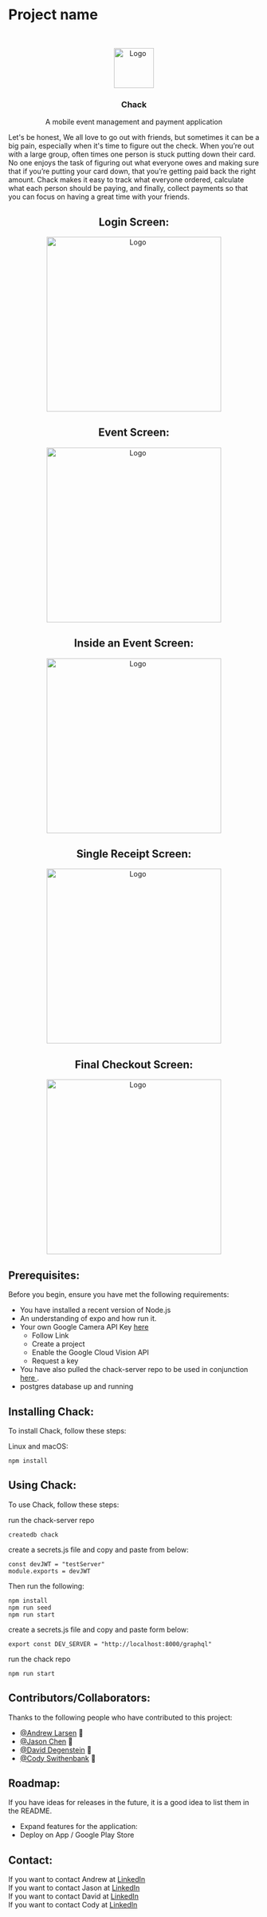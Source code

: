 # Project name

<!--- These are examples. See https://shields.io for others or to customize this set of shields. You might want to include dependencies, project status and licence info here --->
<!-- ![GitHub contributors](https://img.shields.io/github/contributors/nicolerae/README-templateFSA.md)
![GitHub stars](https://img.shields.io/github/stars/nicolerae/README-templateFSA.md?style=social)
![GitHub forks](https://img.shields.io/github/forks/nicolerae/README-templateFSA.md?style=social)
![Twitter Follow](https://img.shields.io/twitter/follow/nicole_rae?style=social)
 -->
<!-- PROJECT LOGO -->
<br />
<p align="center">
  <a href="https://github.com/Chack-App">
    <img src="https://avatars.githubusercontent.com/u/86743163?s=60&v=4" alt="Logo" width="80" height="80">
  </a>

  <h3 align="center">Chack</h3>

  <p align="center">
    A mobile event management and payment application
    <br />

Let's be honest, We all love to go out with friends, but sometimes it can be a big pain, especially when it's time to figure out the check. When you’re out with a large group, often times one person is stuck putting down their card. No one enjoys the task of figuring out what everyone owes and making sure that if you’re putting your card down, that you’re getting paid back the right amount. Chack makes it easy to track what everyone ordered, calculate what each person should be paying, and finally, collect payments so that you can focus on having a great time with your friends.
  
<div align="center">

## Login Screen:

  <img src="https://user-images.githubusercontent.com/80492369/126558057-c9ccbcc1-7f51-474b-a628-d787ccd1a72c.png" alt="Logo" width="350"></img>

## Event Screen:
  <img src="https://user-images.githubusercontent.com/80492369/126558247-72977d60-3adc-4b21-9185-27dbbddef37b.png" alt="Logo" width="350"></img>

## Inside an Event Screen:

  <img src="https://user-images.githubusercontent.com/80492369/126558243-397837e3-0909-49d7-9c8b-741e9dd707a2.png" alt="Logo" width="350"></img>

## Single Receipt Screen:

  <img src="https://user-images.githubusercontent.com/80492369/126558250-eae8d27c-0f09-4910-82ad-b070165514d0.png" alt="Logo" width="350"></img>

## Final Checkout Screen:

  <img src="https://user-images.githubusercontent.com/80492369/126558248-2d5f0988-ef94-4dc9-9b72-6076697cd7a3.png" alt="Logo" width="350"></img>
</div>


## Prerequisites:

Before you begin, ensure you have met the following requirements:
<!--- These are just example requirements. Add, duplicate or remove as required --->
* You have installed a recent version of Node.js
* An understanding of expo and how run it.
* Your own Google Camera API Key <a href="https://console.cloud.google.com/projectselector2/home/dashboard?authuser=2&supportedpurview=project"> here
  </a>
   * Follow Link
   * Create a project
   * Enable the Google Cloud Vision API
   * Request a key
* You have also pulled the chack-server repo to be used in conjunction <a href="https://github.com/Chack-App/chack-server"> here
  </a>.
* postgres database up and running

## Installing Chack:

To install Chack, follow these steps:
  
Linux and macOS:
```
npm install
```

## Using Chack:

To use Chack, follow these steps:

run the chack-server repo
```
createdb chack
```
create a secrets.js file and copy and paste from below:
  
```
const devJWT = "testServer"
module.exports = devJWT
```
Then run the following: 
```
npm install
npm run seed
npm run start
```
  
create a secrets.js file and copy and paste form below:
```
export const DEV_SERVER = "http://localhost:8000/graphql"
```
run the chack repo
```
npm run start
```

## Contributors/Collaborators:

Thanks to the following people who have contributed to this project:

* [@Andrew Larsen](https://github.com/Andrew26L) 🎨
* [@Jason Chen](https://github.com/jchen258) 🌱
* [@David Degenstein](https://github.com/SgtPepper634) 👀
* [@Cody Swithenbank](https://github.com/cswithen) 🔑


## Roadmap:

If you have ideas for releases in the future, it is a good idea to list them in the README.
<!--- This is also a place to share any edge cases you're working on, any current limitations of the project currently and future rollouts  --->
* Expand features for the application:
* Deploy on App / Google Play Store

## Contact:
<!--- You can add in your linkedin, medium, stack overflow, dev.to account, etc. here --->
If you want to contact Andrew at <a href="/linkedin.com/in/andrew-larsen-coding">LinkedIn </a> <br/>
If you want to contact Jason at <a href="/linkedin.com/in/jchen258">LinkedIn </a><br/>
If you want to contact David at <a href="/linkedin.com/in/david-degenstein">LinkedIn </a><br/>
If you want to contact Cody at <a href="/linkedin.com/in/codyswithenbank">LinkedIn </a><br/>

